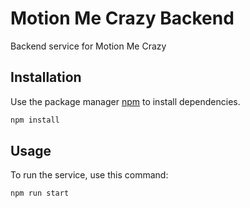 # Motion Me Crazy Backend

Backend service for Motion Me Crazy

## Installation

Use the package manager [npm](https://nodejs.org/en/download) to install dependencies.

```bash
npm install
```

## Usage

To run the service, use this command:

```bash
npm run start
```